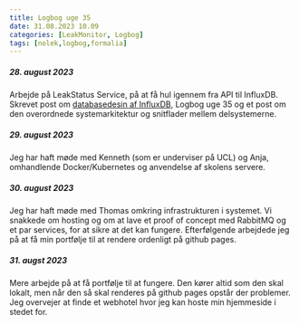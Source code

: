 ```yaml
---
title: Logbog uge 35
date: 31.08.2023 10.09
categories: [LeakMonitor, Logbog]
tags: [nolek,logbog,formalia]
---
```


##### 28. august 2023
Arbejde på LeakStatus Service, på at få hul igennem fra API til InfluxDB. Skrevet post om 
[databasedesin af InfluxDB](https://olavlinddam.github.io/posts/InfluxDB-design-for-leakstatus-service/), Logbog uge 35
og et post om den overordnede systemarkitektur og snitflader mellem delsystemerne. 


##### 29. august 2023

Jeg har haft møde med Kenneth (som er underviser på UCL) og Anja, omhandlende Docker/Kubernetes og anvendelse af skolens
servere.

##### 30. august 2023

Jeg har haft møde med Thomas omkring infrastrukturen i systemet. Vi snakkede om hosting og om at lave et proof of concept med RabbitMQ og et par services, for at sikre at det kan fungere. 
Efterfølgende arbejdede jeg på at få min portfølje til at rendere ordenligt på github pages.


##### 31. augst 2023

Mere arbejde på at få portfølje til at fungere. Den kører altid som den skal lokalt, men når den så skal renderes på github pages opstår der problemer. Jeg overvejer at finde et webhotel hvor jeg kan hoste min hjemmeside i stedet for. 